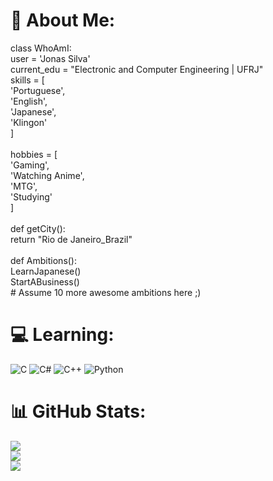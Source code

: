 # 💫 About Me:
class WhoAmI:<br>		user = 'Jonas Silva'<br>		current_edu = "Electronic and Computer Engineering | UFRJ"<br>		skills = [<br>				'Portuguese',<br>				'English',<br>				'Japanese',<br>				'Klingon'<br>			]<br>	<br>  		hobbies = [<br>				'Gaming',<br>				'Watching Anime',<br>				'MTG',<br>				'Studying'<br>			]<br>  <br>		def getCity():<br>			return "Rio de Janeiro_Brazil"<br>	<br>		def Ambitions():<br>			LearnJapanese()<br>			StartABusiness()<br>			# Assume 10 more awesome ambitions here  ;)


# 💻 Learning:
![C](https://img.shields.io/badge/c-%2300599C.svg?style=for-the-badge&logo=c&logoColor=white) ![C#](https://img.shields.io/badge/c%23-%23239120.svg?style=for-the-badge&logo=csharp&logoColor=white) ![C++](https://img.shields.io/badge/c++-%2300599C.svg?style=for-the-badge&logo=c%2B%2B&logoColor=white) ![Python](https://img.shields.io/badge/python-3670A0?style=for-the-badge&logo=python&logoColor=ffdd54)
# 📊 GitHub Stats:
![](https://github-readme-stats.vercel.app/api?username=jojoscc&theme=aura&hide_border=false&include_all_commits=false&count_private=false)<br/>
![](https://github-readme-streak-stats.herokuapp.com/?user=jojoscc&theme=aura&hide_border=false)<br/>
![](https://github-readme-stats.vercel.app/api/top-langs/?username=jojoscc&theme=aura&hide_border=false&include_all_commits=false&count_private=false&layout=compact)

<!-- Proudly created with GPRM ( https://gprm.itsvg.in ) -->
